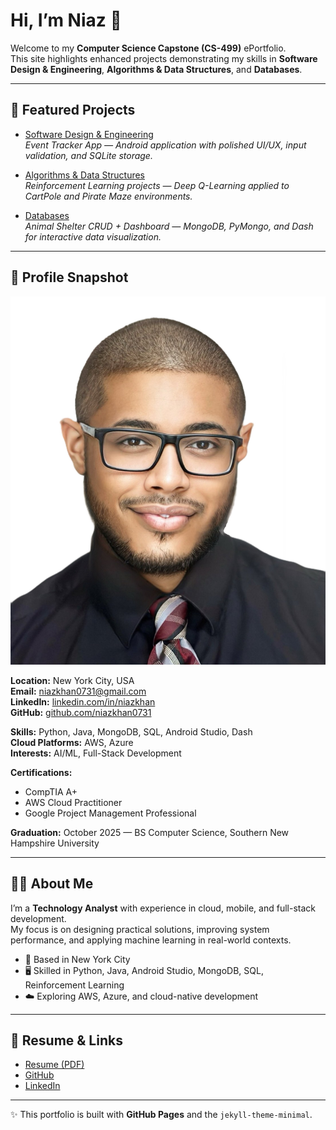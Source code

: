 # Hi, I’m Niaz 👋

Welcome to my **Computer Science Capstone (CS-499)** ePortfolio.  
This site highlights enhanced projects demonstrating my skills in **Software Design & Engineering**, **Algorithms & Data Structures**, and **Databases**.

---

## 🚀 Featured Projects

- [Software Design & Engineering](/projects/software-design.html)  
  *Event Tracker App — Android application with polished UI/UX, input validation, and SQLite storage.*

- [Algorithms & Data Structures](/projects/algorithms.html)  
  *Reinforcement Learning projects — Deep Q-Learning applied to CartPole and Pirate Maze environments.*

- [Databases](/projects/databases.html)  
  *Animal Shelter CRUD + Dashboard — MongoDB, PyMongo, and Dash for interactive data visualization.*

---

## 👤 Profile Snapshot

![Headshot](/assets/img/headshot.jpg)

**Location:** New York City, USA  
**Email:** [niazkhan0731@gmail.com](mailto:niazkhan0731@gmail.com)  
**LinkedIn:** [linkedin.com/in/niazkhan](https://linkedin.com/in/niazkhan0731)  
**GitHub:** [github.com/niazkhan0731](https://github.com/niazkhan0731)  

**Skills:** Python, Java, MongoDB, SQL, Android Studio, Dash  
**Cloud Platforms:** AWS, Azure  
**Interests:** AI/ML, Full-Stack Development  

**Certifications:**  
- CompTIA A+  
- AWS Cloud Practitioner  
- Google Project Management Professional  

**Graduation:** October 2025 — BS Computer Science, Southern New Hampshire University  

---

## 👨‍💻 About Me

I’m a **Technology Analyst** with experience in cloud, mobile, and full-stack development.  
My focus is on designing practical solutions, improving system performance, and applying machine learning in real-world contexts.  

- 📍 Based in New York City  
- 🖥️ Skilled in Python, Java, Android Studio, MongoDB, SQL, Reinforcement Learning  
- ☁️ Exploring AWS, Azure, and cloud-native development  

---

## 📄 Resume & Links

- [Resume (PDF)](/assets/resume.pdf)  
- [GitHub](https://github.com/niazkhan0731)  
- [LinkedIn](https://linkedin.com/in/niazkhan0731)

---

✨ This portfolio is built with **GitHub Pages** and the `jekyll-theme-minimal`.
